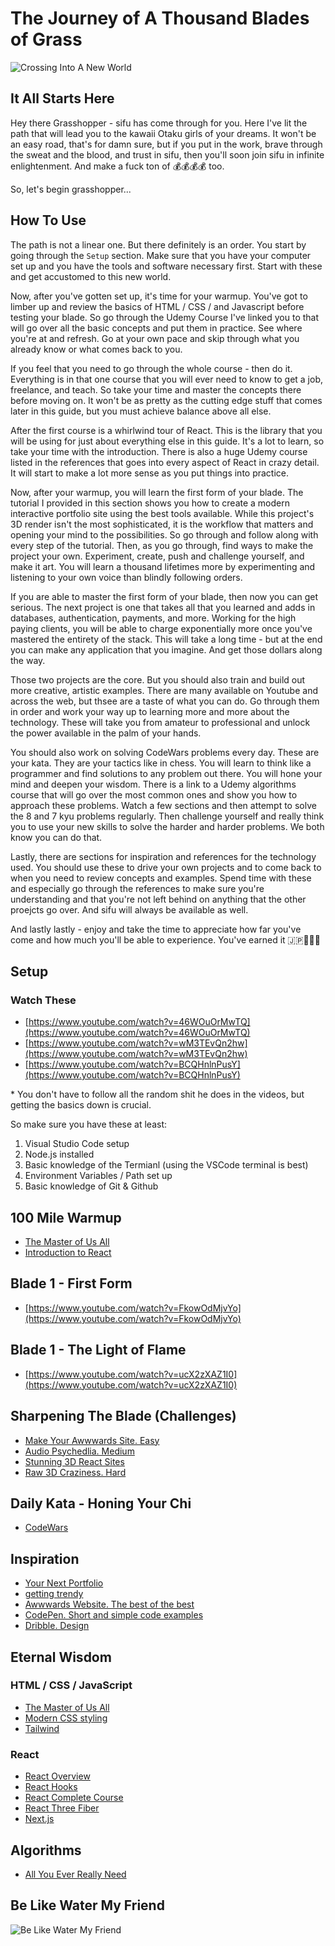 # The Journey of A Thousand Blades of Grass

![Crossing Into A New World](https://media2.giphy.com/media/Uz4cDaGXPxeuY/giphy.gif?cid=ecf05e4735t64nip7t3jo3vx3n54r5k76oei01o2g47nqhj7&ep=v1_gifs_related&rid=giphy.gif&ct=g)

## It All Starts Here

Hey there Grasshopper - sifu has come through for you. Here I've lit the path that will lead you to the kawaii Otaku girls of your dreams. It won't be an easy road, that's for damn sure, but if you put in the work, brave through the sweat and the blood, and trust in sifu, then you'll soon join sifu in infinite enlightenment. And make a fuck ton of 💰💰💰💰 too.

So, let's begin grasshopper...

## How To Use

The path is not a linear one. But there definitely is an order. You start by going through the `Setup` section. Make sure that you have your computer set up and you have the tools and software necessary first. Start with these and get accustomed to this new world.

Now, after you've gotten set up, it's time for your warmup. You've got to limber up and review the basics of HTML / CSS / and Javascript before testing your blade. So go through the Udemy Course I've linked you to that will go over all the basic concepts and put them in practice. See where you're at and refresh. Go at your own pace and skip through what you already know or what comes back to you.

If you feel that you need to go through the whole course - then do it. Everything is in that one course that you will ever need to know to get a job, freelance, and teach. So take your time and master the concepts there before moving on. It won't be as pretty as the cutting edge stuff that comes later in this guide, but you must achieve balance above all else.

After the first course is a whirlwind tour of React. This is the library that you will be using for just about everything else in this guide. It's a lot to learn, so take your time with the introduction. There is also a huge Udemy course listed in the references that goes into every aspect of React in crazy detail. It will start to make a lot more sense as you put things into practice.

Now, after your warmup, you will learn the first form of your blade. The tutorial I provided in this section shows you how to create a modern interactive portfolio site using the best tools available. While this project's 3D render isn't the most sophisticated, it is the workflow that matters and opening your mind to the possibilities. So go through and follow along with every step of the tutorial. Then, as you go through, find ways to make the project your own. Experiment, create, push and challenge yourself, and make it art. You will learn a thousand lifetimes more by experimenting and listening to your own voice than blindly following orders.

If you are able to master the first form of your blade, then now you can get serious. The next project is one that takes all that you learned and adds in databases, authentication, payments, and more. Working for the high paying clients, you will be able to charge exponentially more once you've mastered the entirety of the stack. This will take a long time - but at the end you can make any application that you imagine. And get those dollars along the way.

Those two projects are the core. But you should also train and build out more creative, artistic examples. There are many available on Youtube and across the web, but thsee are a taste of what you can do. Go through them in order and work your way up to learning more and more about the technology. These will take you from amateur to professional and unlock the power available in the palm of your hands.

You should also work on solving CodeWars problems every day. These are your kata. They are your tactics like in chess. You will learn to think like a programmer and find solutions to any problem out there. You will hone your mind and deepen your wisdom. There is a link to a Udemy algorithms course that will go over the most common ones and show you how to approach these problems. Watch a few sections and then attempt to solve the 8 and 7 kyu problems regularly. Then challenge yourself and really think you to use your new skills to solve the harder and harder problems. We both know you can do that.

Lastly, there are sections for inspiration and references for the technology used. You should use these to drive your own projects and to come back to when you need to review concepts and examples. Spend time with these and especially go through the references to make sure you're understanding and that you're not left behind on anything that the other proejcts go over. And sifu will always be available as well.

And lastly lastly - enjoy and take the time to appreciate how far you've come and how much you'll be able to experience. You've earned it 🇯🇵🗻👧🏻

## Setup

### Watch These

- [https://www.youtube.com/watch?v=46WOuOrMwTQ](https://www.youtube.com/watch?v=46WOuOrMwTQ)
- [https://www.youtube.com/watch?v=wM3TEvQn2hw](https://www.youtube.com/watch?v=wM3TEvQn2hw)
- [https://www.youtube.com/watch?v=BCQHnlnPusY](https://www.youtube.com/watch?v=BCQHnlnPusY)

\* You don't have to follow all the random shit he does in the videos, but getting the basics down is crucial.

So make sure you have these at least:

1. Visual Studio Code setup
2. Node.js installed
4. Basic knowledge of the Termianl (using the VSCode terminal is best)
5. Environment Variables / Path set up
6. Basic knowledge of Git & Github

## 100 Mile Warmup

- [The Master of Us All](https://www.udemy.com/course/the-web-developer-bootcamp/)
- [Introduction to React](https://www.youtube.com/watch?v=Rh3tobg7hEo)

## Blade 1 - First Form

- [https://www.youtube.com/watch?v=FkowOdMjvYo](https://www.youtube.com/watch?v=FkowOdMjvYo)

## Blade 1 - The Light of Flame

- [https://www.youtube.com/watch?v=ucX2zXAZ1I0](https://www.youtube.com/watch?v=ucX2zXAZ1I0)

## Sharpening The Blade (Challenges)

- [Make Your Awwwards Site. Easy](https://www.youtube.com/watch?v=WRkmpqTluI8&list=PLgcPxVODYXGJS6iqdZe1LUUW9iXS7ZGrf&index=8)
- [Audio Psychedlia. Medium](https://www.youtube.com/watch?v=qNEb9of714U)
- [Stunning 3D React Sites](https://www.youtube.com/watch?v=lcMCVWYpnrI&list=PLWP0narTpO8n9YwsTLVO7-vbIzLELrwwS&index=1) 
- [Raw 3D Craziness. Hard](https://www.youtube.com/playlist?list=PLTEbuqk52pICikiHfD-a52dxEav5UqMLy)

## Daily Kata - Honing Your Chi

- [CodeWars](https://www.codewars.com/)

## Inspiration

- [Your Next Portfolio](https://www.youtube.com/watch?v=H60ByFADAfs)
- [getting trendy](https://www.youtube.com/watch?v=XSfW1JoDzVw)
- [Awwwards Website. The best of the best](https://www.awwwards.com/)
- [CodePen. Short and simple code examples](https://codepen.io/tag/trending)
- [Dribble. Design](https://dribbble.com/shots/popular)

## Eternal Wisdom

### HTML / CSS / JavaScript

- [The Master of Us All](https://www.udemy.com/course/the-web-developer-bootcamp/)
- [Modern CSS styling](https://www.udemy.com/course/advanced-css-and-sass)
- [Tailwind](https://www.youtube.com/watch?v=tS7upsfuxmo)

### React

- [React Overview](https://www.youtube.com/watch?v=Rh3tobg7hEo)
- [React Hooks](https://www.youtube.com/playlist?list=PLZlA0Gpn_vH8EtggFGERCwMY5u5hOjf-h)
- [React Complete Course](https://www.udemy.com/course/react-redux)
- [React Three Fiber](https://www.youtube.com/watch?v=vTfMjI4rVSI)
- [Next.js](https://www.youtube.com/watch?v=NgayZAuTgwM)

## Algorithms

- [All You Ever Really Need](https://www.udemy.com/course/coding-interview-bootcamp-algorithms-and-data-structure)

## Be Like Water My Friend

![Be Like Water My Friend](https://media3.giphy.com/media/v1.Y2lkPTc5MGI3NjExbHZxYmllbDBtNTY1ZGJ3N3BrMWRrbzNtMWI4a2Z5YXVnb3B5c3hxbSZlcD12MV9pbnRlcm5hbF9naWZfYnlfaWQmY3Q9Zw/4ilFRqgbzbx4c/giphy.gif)
